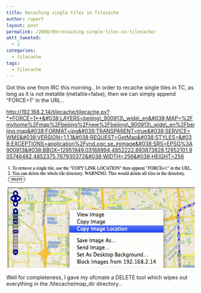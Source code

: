 ```yaml
---
title: Recaching single tiles in Tilecache
author: rupert
layout: post
permalink: /2008/09/recaching-single-tiles-in-tilecache/
aktt_tweeted:
  - 1
categories:
  - tilecache
tags:
  - tilecache
---
```

Got this one from IRC this morning.. In order to recache single tiles in TC, as long as it is not metatile (metatile=false), then we can simply append &#8220;FORCE=1&#8243; in the URL..

http://192.168.2.14/tilecache/tilecache.py?**FORCE=1**&#038;LAYERS=beijing\_900913\_wide\_en&#038;MAP=%2Fmyhome%2Fmap%2Fbeijing%2Fnew%2Fbeijing\_900913\_wide\_en%2Fbeijing.map&#038;FORMAT=jpg&#038;TRANSPARENT=true&#038;SERVICE=WMS&#038;VERSION=1.1.1&#038;REQUEST=GetMap&#038;STYLES=&#038;EXCEPTIONS=application%2Fvnd.ogc.se_inimage&#038;SRS=EPSG%3A900913&#038;BBOX=12951949.03168994,4852222.893873828,12952101.905746482,4852375.767930372&#038;WIDTH=256&#038;HEIGHT=256

<img src="/images/2008/09/picture-22.png" alt="Picture 2.png" border="0" width="531" height="275" />

Well for completeness, I gave my ofcmate a DELETE tool which wipes out everything in the /tilecache/map_dir directory..